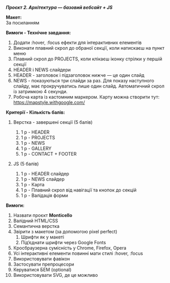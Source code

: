 ***Проєкт 2. Архітектура — базовий вебсайт + JS***

**Макет:**  
За посиланням

**Вимоги - Технічне завдання:**
1. Додати :hover, :focus ефекти для інтерактивних елементів
2. Виконати плавний скрол до обраної секції, коли натискаєш на пункт меню
3. Плавний скрол до PROJECTS, коли клікаєш іконку стрілки у першій секції
4. HEADER і NEWS слайдери
5. HEADER - заголовок і підзаголовок нижче — це один слайд
6. NEWS - показуються три слайди за раз. Для показу наступного слайду, має прокручуватись лише один слайд. Автоматичний скрол із затримкою 4 секунди.
7. Робоча карта із кастомним маркером. Карту можна створити тут: https://mapstyle.withgoogle.com/

**Критерії - Кількість балів:**
1. Верстка - завершені секції (5 балів)
    1. 1 p - HEADER
    2. 1 p - PROJECTS
    3. 1 p - NEWS
    4. 1 p - GALLERY
    5. 1 p - CONTACT + FOOTER

2. JS (5 балів)
    1. 1 p - HEADER слайдер
    2. 1 p - NEWS слайдер
    3. 1 p - Карта
    4. 1 p - Плавний скрол від навігації та кнопок до секцій
    5. 1 p - Валідація форми

**Вимоги:**
1. Назвати проєкт **Monticello**
2. Валідний HTML/CSS
3. Семантична верстка
4. Звірити з макетом (за допомогою pixel perfect) 
    1. Шрифти як у макеті
    2. Під’єднати шрифти через Google Fonts
5. Кросбраузерна сумісність у Chrome, Firefox, Opera
6. Усі інтерактивні елементи повинні мати стилі :hover, :focus
7. Використовувати фавікон
8. Застосувати препроцесори
9. Керуватися БЕМ (optional)
10. Використовувати SVG, де це можливо